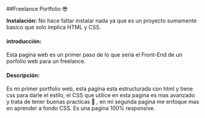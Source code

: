##Freelance Portfolio 😎

**Instalación:**
No hace faltar instalar nada ya que es un proyecto sumamente basico que solo implica HTML y CSS.

#### introducción:

Esta pagina web es un primer paso de lo que seria el Front-End de un porfolio web para un freelance.

#### Descripción:
Es mi primer portfolio web, esta pagina esta estructurada con html y tiene css para darle el estilo, el CSS que utilice en esta pagina es mas avanzado y trata de tener buenas practicas 🧐 , en mi segunda pagina me enfoque mas en aprender a fondo CSS. Es una pagina 100% responsive.